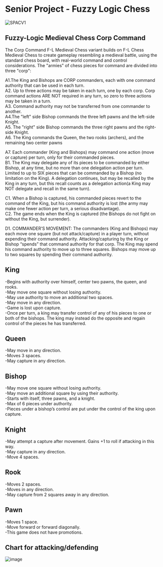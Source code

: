 # Senior Project - Fuzzy Logic Chess

![SPACV1](https://user-images.githubusercontent.com/13397606/146833050-520ca442-d21d-48fb-a8e5-fc2ac7c6a7bb.jpg)

## Fuzzy-Logic Medieval Chess Corp Command
The Corp Command F-L Medieval Chess variant builds on F-L Chess Medieval Chess to create gameplay  resembling  a  medieval  battle,  using the  standard  chess  board, with  real-world command  and  control considerations. The "armies" of chess pieces for command are divided into three "corp": 

A1.The King and Bishops are CORP commanders, each with one command authority that can be used in each turn. <br />
A2. Up to three actions may be taken in each turn, one by each corp. Corp command actions ARE NOT required in any turn, so zero to three actions may be taken in a turn. <br />
A3. Command authority may not be transferred from one commander to another. <br />
A4.The "left" side Bishop commands the three left pawns and the left-side Knight. <br />
A5. The "right" side Bishop commands the three right pawns and the right-side Knight. <br />
A6. The King commands the Queen, the two rooks (archers), and the remaining two center pawns <br />

A7. Each commander (King and Bishops) may command one action (move or capture) per turn, only for their commanded pieces. <br />
B1. The King may delegate any of its pieces to be commanded by either Bishop, at any time, but no more than one delegation action per turn. Limited to up to SIX pieces that can be commanded by a Bishop (no limitation on the King). A delegation continues, but may be recalled by the King in any turn, but this recall counts as a delegation action(a King may NOT delegate and recall in the same turn). <br />

C1. When a Bishop is captured, his commanded pieces revert to the command of the King, but his command authority is lost (the army may make one fewer action per turn, a serious disadvantage). <br /> 
C2. The game ends when the King is captured (the Bishops do not fight on without the King, but surrender). <br />

D1. COMMANDER’S MOVEMENT: The commanders (King and Bishops) may each move one square (but not attack/capture) in a player turn, without expending their command authority. Attacking/capturing by the King or Bishop “spends” that command authority for that corp. The King may spend his command authority to move up to three squares. Bishops may move up to two squares by spending their command authority. <br />



## King
-Begins with authority over himself, center two pawns, the queen, and rooks. <br />
-May move one square without losing authority. <br />
-May use authority to move an additional two spaces. <br />
-May move in any direction. <br />
-Game is lost upon capture. <br />
-Once per turn, a king may transfer control of any of his pieces to one or both of the bishops. The king may instead do the opposite and regain control of the pieces he has transferred. <br />
## Queen
-May move in any direction. <br />
-Moves 3 spaces. <br />
-May capture in any direction. <br />
## Bishop
-May move one square without losing authority. <br />
-May move an additional square by using their authority. <br />
-Starts with itself, three pawns, and a knight. <br />
-Max of 6 pieces under authority. <br />
-Pieces under a bishop’s control are put under the control of the king upon capture. <br />
## Knight
-May attempt a capture after movement. Gains +1 to roll if attacking in this way. <br />
-May capture in any direction. <br />
-Move 4 spaces. <br />
## Rook
-Moves 2 spaces. <br />
-Moves in any direction. <br />
-May capture from 2 squares away in any direction. <br />
## Pawn
-Moves 1 space. <br />
-Move forward or forward diagonally. <br />
-This game does not have promotions. <br />

## Chart for attacking/defending
![image](https://user-images.githubusercontent.com/13397606/132258857-52bf6c8e-a600-4381-9b85-af6a2f081c61.png)
